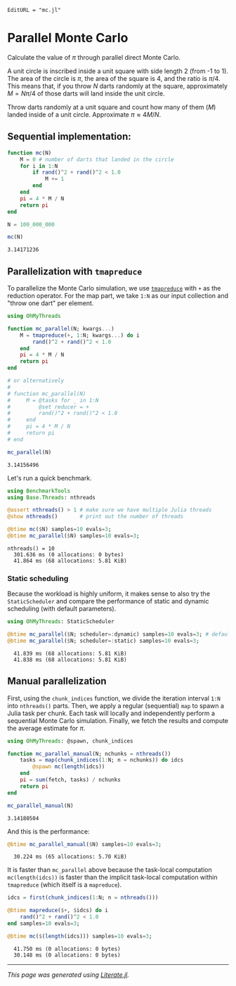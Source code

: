 ```@meta
EditURL = "mc.jl"
```

# Parallel Monte Carlo

Calculate the value of $\pi$ through parallel direct Monte Carlo.

A unit circle is inscribed inside a unit square with side length 2 (from -1 to 1).
The area of the circle is $\pi$, the area of the square is 4, and the ratio is $\pi/4$.
This means that, if you throw $N$ darts randomly at the square, approximately $M=N\pi/4$
of those darts will land inside the unit circle.

Throw darts randomly at a unit square and count how many of them ($M$) landed inside of
a unit circle. Approximate $\pi \approx 4M/N$.

## Sequential implementation:

````julia
function mc(N)
    M = 0 # number of darts that landed in the circle
    for i in 1:N
        if rand()^2 + rand()^2 < 1.0
            M += 1
        end
    end
    pi = 4 * M / N
    return pi
end

N = 100_000_000

mc(N)
````

````
3.14171236
````

## Parallelization with `tmapreduce`

To parallelize the Monte Carlo simulation, we use [`tmapreduce`](@ref) with `+` as the reduction
operator. For the map part, we take `1:N` as our input collection and "throw one dart" per
element.

````julia
using OhMyThreads

function mc_parallel(N; kwargs...)
    M = tmapreduce(+, 1:N; kwargs...) do i
        rand()^2 + rand()^2 < 1.0
    end
    pi = 4 * M / N
    return pi
end

# or alternatively
#
# function mc_parallel(N)
#     M = @tasks for _ in 1:N
#         @set reducer = +
#         rand()^2 + rand()^2 < 1.0
#     end
#     pi = 4 * M / N
#     return pi
# end

mc_parallel(N)
````

````
3.14156496
````

Let's run a quick benchmark.

````julia
using BenchmarkTools
using Base.Threads: nthreads

@assert nthreads() > 1 # make sure we have multiple Julia threads
@show nthreads()       # print out the number of threads

@btime mc($N) samples=10 evals=3;
@btime mc_parallel($N) samples=10 evals=3;
````

````
nthreads() = 10
  301.636 ms (0 allocations: 0 bytes)
  41.864 ms (68 allocations: 5.81 KiB)

````

### Static scheduling

Because the workload is highly uniform, it makes sense to also try the `StaticScheduler`
and compare the performance of static and dynamic scheduling (with default parameters).

````julia
using OhMyThreads: StaticScheduler

@btime mc_parallel($N; scheduler=:dynamic) samples=10 evals=3; # default
@btime mc_parallel($N; scheduler=:static) samples=10 evals=3;
````

````
  41.839 ms (68 allocations: 5.81 KiB)
  41.838 ms (68 allocations: 5.81 KiB)

````

## Manual parallelization

First, using the `chunk_indices` function, we divide the iteration interval `1:N` into
`nthreads()` parts. Then, we apply a regular (sequential) `map` to spawn a Julia task
per chunk. Each task will locally and independently perform a sequential Monte Carlo
simulation. Finally, we fetch the results and compute the average estimate for $\pi$.

````julia
using OhMyThreads: @spawn, chunk_indices

function mc_parallel_manual(N; nchunks = nthreads())
    tasks = map(chunk_indices(1:N; n = nchunks)) do idcs
        @spawn mc(length(idcs))
    end
    pi = sum(fetch, tasks) / nchunks
    return pi
end

mc_parallel_manual(N)
````

````
3.14180504
````

And this is the performance:

````julia
@btime mc_parallel_manual($N) samples=10 evals=3;
````

````
  30.224 ms (65 allocations: 5.70 KiB)

````

It is faster than `mc_parallel` above because the task-local computation
`mc(length(idcs))` is faster than the implicit task-local computation within
`tmapreduce` (which itself is a `mapreduce`).

````julia
idcs = first(chunk_indices(1:N; n = nthreads()))

@btime mapreduce($+, $idcs) do i
    rand()^2 + rand()^2 < 1.0
end samples=10 evals=3;

@btime mc($(length(idcs))) samples=10 evals=3;
````

````
  41.750 ms (0 allocations: 0 bytes)
  30.148 ms (0 allocations: 0 bytes)

````

---

*This page was generated using [Literate.jl](https://github.com/fredrikekre/Literate.jl).*

